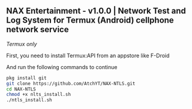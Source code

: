 ## NAX Entertainment - v1.0.0 | Network Test and Log System for Termux (Android) cellphone network service 

*Termux only*

First, you need to install Termux:API from an appstore like F-Droid

And run the following commands to continue

```bash
pkg install git
git clone https://github.com/AtchYT/NAX-NTLS.git
cd NAX-NTLS
chmod +x nlts_install.sh
./ntls_install.sh
